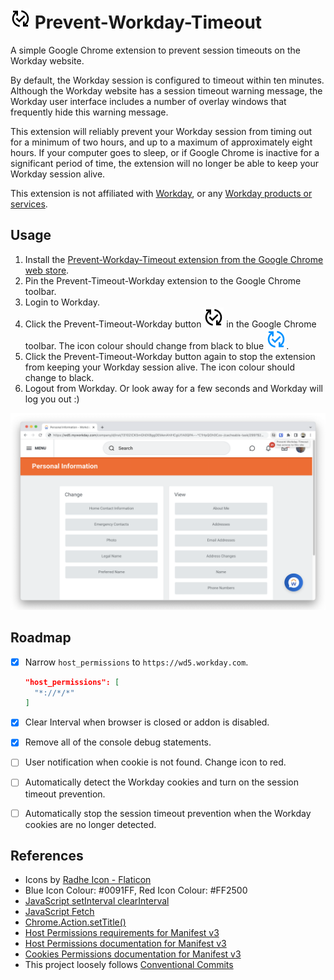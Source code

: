 # ![Prevent-Workday-Timeout Icon](/src/images/changes-black-32.png) Prevent-Workday-Timeout

A simple Google Chrome extension to prevent session timeouts on the Workday website.

By default, the Workday session is configured to timeout within ten minutes. Although the Workday website has a session timeout warning message, the Workday user interface includes a number of overlay windows that frequently hide this warning message.

This extension will reliably prevent your Workday session from timing out for a minimum of two hours, and up to a maximum of approximately eight hours. If your computer goes to sleep, or if Google Chrome is inactive for a significant period of time, the extension will no longer be able to keep your Workday session alive.

This extension is not affiliated with [Workday](http://workday.com), or any [Workday products or services](https://www.workday.com/en-us/legal/workday-trademark-usage-guidelines.html).

## Usage

1. Install the [Prevent-Workday-Timeout extension from the Google Chrome web store](https://chrome.google.com/webstore/detail/prevent-workday-timeout/mcliokdljpofldmihgimfcnkmgifckki).
2. Pin the Prevent-Timeout-Workday extension to the Google Chrome toolbar.
3. Login to Workday.
4. Click the Prevent-Timeout-Workday button ![Prevent-Workday-Timeout Icon](/src/images/changes-black-32.png) in the Google Chrome toolbar. The icon colour should change from black to blue ![Prevent-Workday-Timeout Icon](/src/images/changes-blue-32.png).
5. Click the Prevent-Timeout-Workday button again to stop the extension from keeping your Workday session alive. The icon colour should change to black.
6. Logout from Workday. Or look away for a few seconds and Workday will log you out :)

![Prevent-Workday-Timeout Extension in Google Chrome](/screenshot.png)

## Roadmap

- [x] Narrow `host_permissions` to `https://wd5.workday.com`.

  ```json
  "host_permissions": [
    "*://*/*"
  ]
  ```

- [x] Clear Interval when browser is closed or addon is disabled.
- [x] Remove all of the console debug statements.
- [ ] User notification when cookie is not found. Change icon to red.
- [ ] Automatically detect the Workday cookies and turn on the session timeout prevention.
- [ ] Automatically stop the session timeout prevention when the Workday cookies are no longer detected.

## References

- Icons by [Radhe Icon - Flaticon](https://www.flaticon.com/free-icons/changes)
- Blue Icon Colour: #0091FF, Red Icon Colour: #FF2500
- [JavaScript setInterval clearInterval](https://developer.mozilla.org/en-US/docs/Web/API/setInterval)
- [JavaScript Fetch](https://developer.mozilla.org/en-US/docs/Web/API/Fetch_API/Using_Fetch)
- [Chrome.Action.setTitle()](https://developer.mozilla.org/en-US/docs/Mozilla/Add-ons/WebExtensions/API/browserAction/setTitle)
- [Host Permissions requirements for Manifest v3](https://stackoverflow.com/questions/19124015/chrome-extension-no-permission-for-cookies-at-url)
- [Host Permissions documentation for Manifest v3](https://developer.chrome.com/docs/extensions/mv3/declare_permissions/)
- [Cookies Permissions documentation for Manifest v3](https://developer.chrome.com/docs/extensions/reference/cookies/)
- This project loosely follows [Conventional Commits](https://www.conventionalcommits.org/en/v1.0.0/)
